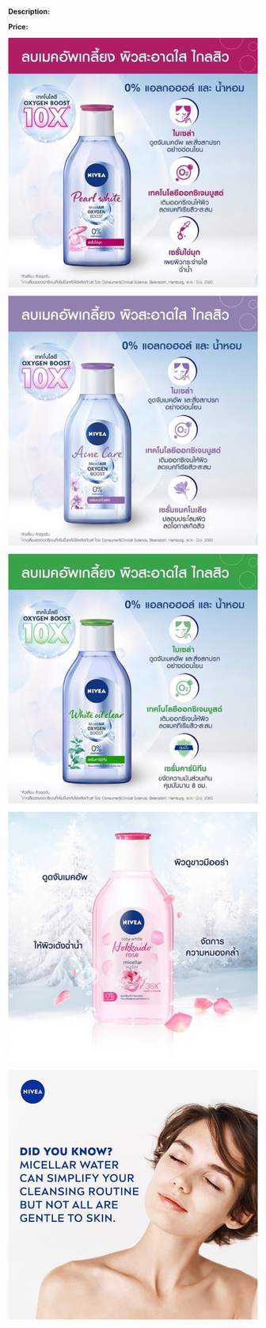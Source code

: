 **Description:**

**Price:**

![591.jpg](../images/591.jpg)

![592.jpg](../images/592.jpg)

![593.jpg](../images/593.jpg)

![594.jpg](../images/594.jpg)

![595.jpg](../images/595.jpg)